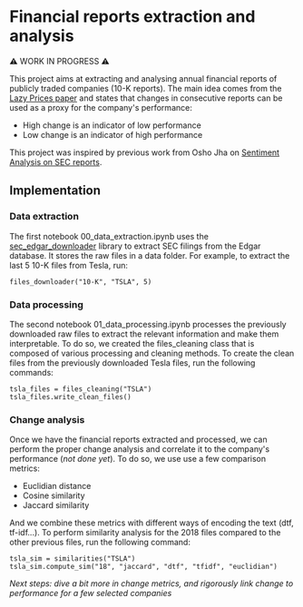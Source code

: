 # Financial reports extraction and analysis

⚠️ WORK IN PROGRESS ⚠️

This project aims at extracting and analysing annual financial reports of publicly traded companies (10-K reports). The main idea comes from the [Lazy Prices paper](https://papers.ssrn.com/sol3/papers.cfm?abstract_id=1658471) and states that changes in consecutive reports can be used as a proxy for the company's performance:

- High change is an indicator of low performance
- Low change is an indicator of high performance

This project was inspired by previous work from Osho Jha on [Sentiment Analysis on SEC reports](https://medium.com/@oshojha/useful-sentiment-analysis-mining-sec-filings-part-1-358942fc98ed).

## Implementation
### Data extraction

The first notebook 00_data_extraction.ipynb uses the [sec_edgar_downloader](https://sec-edgar-downloader.readthedocs.io/en/latest/) library to extract SEC filings from the Edgar database. It stores the raw files in a data folder. For example, to extract the last 5 10-K files from Tesla, run:

```
files_downloader("10-K", "TSLA", 5)
```


### Data processing

The second notebook 01_data_processing.ipynb processes the previously downloaded raw files to extract the relevant information and make them interpretable. To do so, we created the files_cleaning class that is composed of various processing and cleaning methods. To create the clean files from the previously downloaded Tesla files, run the following commands:

```
tsla_files = files_cleaning("TSLA")
tsla_files.write_clean_files()
```

### Change analysis

Once we have the financial reports extracted and processed, we can perform the proper change analysis and correlate it to the company's performance (*not done yet*). To do so, we use use a few comparison metrics:
- Euclidian distance
- Cosine similarity
- Jaccard similarity

And we combine these metrics with different ways of encoding the text (dtf, tf-idf...). To perform similarity analysis for the 2018 files compared to the other previous files, run the following command:

```
tsla_sim = similarities("TSLA")
tsla_sim.compute_sim("18", "jaccard", "dtf", "tfidf", "euclidian")
```

*Next steps: dive a bit more in change metrics, and rigorously link change to performance for a few selected companies*
